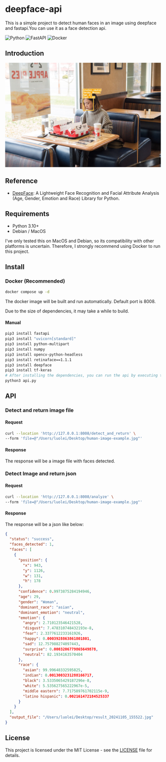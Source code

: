 # deepface-api

This is a simple project to detect human faces in an image using deepface and fastapi.You can use it as a face detection api.

![Python](https://img.shields.io/badge/python-3670A0?style=flat&logo=python&logoColor=ffdd54)
![FastAPI](https://img.shields.io/badge/FastAPI-005571?style=flat&logo=fastapi)
![Docker](https://img.shields.io/badge/Docker-2496ED?style=flat&logo=docker)

## Introduction

![hero-image](./examples/example.jpg)

## Reference

- [DeepFace](https://github.com/serengil/deepface): A Lightweight Face Recognition and Facial Attribute Analysis (Age, Gender, Emotion and Race) Library for Python.

## Requirements

- Python 3.10+
- Debian / MacOS

I've only tested this on MacOS and Debian, so its compatibility with other platforms is uncertain. Therefore, I strongly recommend using Docker to run this project.

## Install

### Docker (Recommended)

```bash
docker compose up -d
```

The docker image will be built and run automatically. Default port is 8008.

Due to the size of dependencies, it may take a while to build.

#### Manual

```bash
pip3 install fastapi
pip3 install "uvicorn[standard]"
pip3 install python-multipart
pip3 install numpy
pip3 install opencv-python-headless
pip3 install retinaface==1.1.1
pip3 install deepface
pip3 install tf-keras
# After installing the dependencies, you can run the api by executing the following command:
python3 api.py
```

## API

### Detect and return image file

#### Request

```bash
curl --location 'http://127.0.0.1:8008/detect_and_return' \
--form 'file=@"/Users/luolei/Desktop/human-image-example.jpg"'
```

#### Response

The response will be a image file with faces detected.

### Detect Image and return json

#### Request

```bash
curl --location 'http://127.0.0.1:8008/analyze' \
--form 'file=@"/Users/luolei/Desktop/human-image-example.jpg"'
```

#### Response

The response will be a json like below:

```json
{
  "status": "success",
  "faces_detected": 1,
  "faces": [
    {
      "position": {
        "x": 943,
        "y": 1126,
        "w": 131,
        "h": 178
      },
      "confidence": 0.9973875284194946,
      "age": 29,
      "gender": "Woman",
      "dominant_race": "asian",
      "dominant_emotion": "neutral",
      "emotion": {
        "angry": 2.710123546421528,
        "disgust": 7.478310748432193e-8,
        "fear": 2.3377612233161926,
        "happy": 0.0003928863861801801,
        "sad": 12.757988274097443,
        "surprise": 0.0003206779865649878,
        "neutral": 82.1934163570404
      },
      "race": {
        "asian": 99.99648332595825,
        "indian": 0.0013003231288166717,
        "black": 3.5335065429187296e-8,
        "white": 5.535627565222967e-5,
        "middle eastern": 7.717589761702115e-9,
        "latino hispanic": 0.002161472184525337
      }
    }
  ],
  "output_file": "/Users/luolei/Desktop/result_20241105_155522.jpg"
}
```

## License

This project is licensed under the MIT License - see the [LICENSE](LICENSE) file for details.
